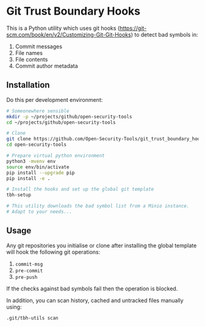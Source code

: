 # Git Trust Boundary Hooks

This is a Python utility which uses git hooks (https://git-scm.com/book/en/v2/Customizing-Git-Git-Hooks) to detect bad symbols in:

1. Commit messages
2. File names
3. File contents
4. Commit author metadata

## Installation

Do this per development environment:

```bash
# Someonewhere sensible
mkdir -p ~/projects/github/open-security-tools
cd ~/projects/github/open-security-tools

# Clone 
git clone https://github.com/Open-Security-Tools/git_trust_boundary_hooks
cd open-security-tools

# Prepare virtual python environment
python3 -mvenv env
source env/bin/activate
pip install --upgrade pip
pip install -e .

# Install the hooks and set up the global git template
tbh-setup

# This utility downloads the bad symbol list from a Minio instance.
# Adapt to your needs...

```

## Usage

Any git repositories you initialise or clone after installing the global template will hook the following git operations:

1. `commit-msg`
2. `pre-commit`
3. `pre-push`

If the checks against bad symbols fail then the operation is blocked.

In addition, you can scan history, cached and untracked files manually using:

```bash
.git/tbh-utils scan
```

